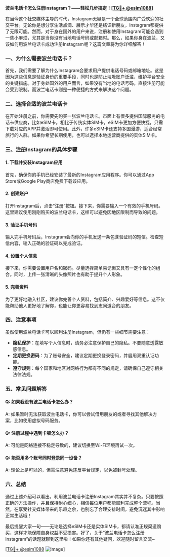 **波兰电话卡怎么注册Instagram？——轻松几步搞定！[[TG💪+ @esim1088](https://t.me/s/esim1088)]**

在当今这个社交媒体主导的时代，Instagram无疑是一个全球范围内广受欢迎的社交平台。无论你是想分享生活点滴、展示才华还是结识新朋友，Instagram都提供了无限可能。然而，对于身在国外的用户来说，注册和使用Instagram可能会遇到一些小麻烦，尤其是当你没有当地电话号码或邮箱时。那么，如果你身在波兰，又该如何用波兰电话卡成功注册Instagram呢？这篇文章将为你详细解答！

### 一、为什么需要波兰电话卡？

首先，我们需要了解为什么Instagram会要求用户提供电话号码或邮箱地址。这是因为这些信息是验证身份的重要手段，同时也是防止垃圾账户泛滥、维护平台安全的关键措施。对于身处国外的用户而言，如果没有当地的电话号码，直接注册可能会受到限制。而波兰电话卡则是一种便捷的方式来解决这个问题。

### 二、选择合适的波兰电话卡

在开始注册之前，你需要先购买一张波兰电话卡。市面上有很多提供国际服务的电话卡供应商，比如eSIM卡。相比于传统实体SIM卡，eSIM卡更加方便快捷，只需下载对应的APP并激活即可使用。此外，许多eSIM卡还支持多国漫游，适合经常旅行的人群。如果你希望长期使用，也可以选择本地运营商提供的实体SIM卡。

### 三、注册Instagram的具体步骤

#### 1. 下载并安装Instagram应用
首先，确保你的手机已经安装了最新的Instagram应用程序。你可以通过App Store或Google Play商店免费下载该应用。

#### 2. 创建账户
打开Instagram后，点击“注册”按钮。接下来，你需要输入一个有效的手机号码。这里建议使用刚刚购买的波兰电话卡，这样可以避免因地区限制而导致的问题。

#### 3. 验证手机号码
输入完手机号码后，Instagram会向你的手机发送一条包含验证码的短信。检查短信内容，输入正确的验证码以完成验证。

#### 4. 设置个人信息
接下来，你需要设置用户名和密码。尽量选择简单易记但又具有一定个性化的组合。同时，上传一张清晰的头像照片也有助于提升个人形象。

#### 5. 完善资料
为了更好地融入社区，建议你完善个人资料，包括简介、兴趣爱好等信息。这不仅能帮助他人更好地了解你，也能让你更容易找到志同道合的朋友。

### 四、注意事项

虽然使用波兰电话卡可以顺利注册Instagram，但仍有一些细节需要注意：

- **隐私保护**：在填写个人信息时，请务必注意保护自己的隐私。不要随意透露敏感信息。
- **定期更换密码**：为了账号安全，建议定期更换登录密码，并启用双重认证功能。
- **遵守规则**：每个国家和地区对网络行为都有不同的规定，请确保自己遵守相关法律法规。

### 五、常见问题解答

#### Q: 如果我没有波兰电话卡怎么办？
A: 如果暂时无法获取波兰电话卡，你可以尝试借用朋友的或者寻找其他解决方案，比如使用虚拟号码服务。

#### Q: 注册过程中遇到卡顿怎么办？
A: 可能是网络连接不稳定导致的，建议切换至Wi-Fi环境再试一次。

#### Q: 能否用多个账号同时登录同一设备？
A: 理论上是可以的，但需注意避免违反平台规定，以免被封号处理。

### 六、总结

通过上述介绍可以看出，利用波兰电话卡注册Instagram其实并不复杂。只要按照正确的方法操作，并且保持耐心细心，相信每位用户都能顺利完成整个流程。当然，在享受社交媒体带来的乐趣之余，也别忘了合理安排时间，避免沉迷其中影响正常生活哦！

最后提醒大家一句——无论是选择eSIM卡还是实体SIM卡，都请认准正规渠道购买，这样才能保障自身权益不受损害。好了，关于“波兰电话卡怎么注册Instagram”的话题就聊到这里啦！如果你还有其他疑问，欢迎随时留言交流~

[[TG💪+ @esim1088](https://t.me/s/esim1088) ![Image](https://i.postimg.cc/4NQfJmqS/Snipaste-2025-05-13-00-14-12.png)]
